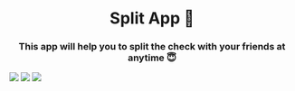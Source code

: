 <h1 align="center">Split App 💸</h1>
<h3 align="center">This app will help you to split the check with your friends at anytime 😇</h3>


<img style="max-width:20%" src="https://i.ibb.co/7zC5cQ8/Screenshot-2023-02-09-at-6-09-49-PM.png">
<img style="max-width:20%" src="https://i.ibb.co/vV557Tf/Screenshot-2023-02-09-at-6-09-07-PM.png">
<img style="max-width:20%" src="https://i.ibb.co/CmJG1Tz/Screenshot-2023-02-09-at-6-08-29-PM.png">



